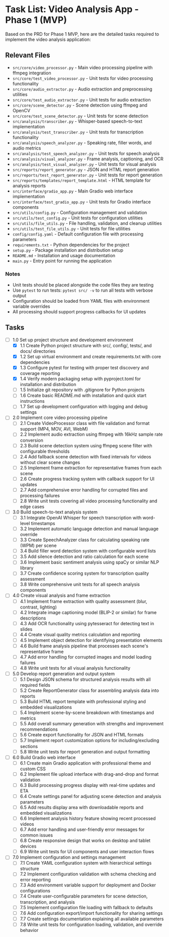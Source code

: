 # Task List: Video Analysis App - Phase 1 (MVP)

Based on the PRD for Phase 1 MVP, here are the detailed tasks required to implement the video analysis application:

## Relevant Files

- `src/core/video_processor.py` - Main video processing pipeline with ffmpeg integration
- `src/core/test_video_processor.py` - Unit tests for video processing functionality
- `src/core/audio_extractor.py` - Audio extraction and preprocessing utilities
- `src/core/test_audio_extractor.py` - Unit tests for audio extraction
- `src/core/scene_detector.py` - Scene detection using ffmpeg and OpenCV
- `src/core/test_scene_detector.py` - Unit tests for scene detection
- `src/analysis/transcriber.py` - Whisper-based speech-to-text implementation
- `src/analysis/test_transcriber.py` - Unit tests for transcription functionality
- `src/analysis/speech_analyzer.py` - Speaking rate, filler words, and audio metrics
- `src/analysis/test_speech_analyzer.py` - Unit tests for speech analysis
- `src/analysis/visual_analyzer.py` - Frame analysis, captioning, and OCR
- `src/analysis/test_visual_analyzer.py` - Unit tests for visual analysis
- `src/reports/report_generator.py` - JSON and HTML report generation
- `src/reports/test_report_generator.py` - Unit tests for report generation
- `src/reports/templates/report_template.html` - HTML template for analysis reports
- `src/interface/gradio_app.py` - Main Gradio web interface implementation
- `src/interface/test_gradio_app.py` - Unit tests for Gradio interface components
- `src/utils/config.py` - Configuration management and validation
- `src/utils/test_config.py` - Unit tests for configuration utilities
- `src/utils/file_utils.py` - File handling, validation, and cleanup utilities
- `src/utils/test_file_utils.py` - Unit tests for file utilities
- `config/config.yaml` - Default configuration file with processing parameters
- `requirements.txt` - Python dependencies for the project
- `setup.py` - Package installation and distribution setup
- `README.md` - Installation and usage documentation
- `main.py` - Entry point for running the application

### Notes

- Unit tests should be placed alongside the code files they are testing
- Use `pytest` to run tests: `pytest src/ -v` to run all tests with verbose output
- Configuration should be loaded from YAML files with environment variable overrides
- All processing should support progress callbacks for UI updates

## Tasks

- [ ] 1.0 Set up project structure and development environment
  - [x] 1.1 Create Python project structure with src/, config/, tests/, and docs/ directories
  - [x] 1.2 Set up virtual environment and create requirements.txt with core dependencies
  - [x] 1.3 Configure pytest for testing with proper test discovery and coverage reporting
  - [x] 1.4 Verify modern packaging setup with pyproject.toml for installation and distribution
  - [ ] 1.5 Initialize git repository with .gitignore for Python projects
  - [ ] 1.6 Create basic README.md with installation and quick start instructions
  - [ ] 1.7 Set up development configuration with logging and debug settings

- [ ] 2.0 Implement core video processing pipeline
  - [ ] 2.1 Create VideoProcessor class with file validation and format support (MP4, MOV, AVI, WebM)
  - [ ] 2.2 Implement audio extraction using ffmpeg with 16kHz sample rate conversion
  - [ ] 2.3 Build scene detection system using ffmpeg scene filter with configurable thresholds
  - [ ] 2.4 Add fallback scene detection with fixed intervals for videos without clear scene changes
  - [ ] 2.5 Implement frame extraction for representative frames from each scene
  - [ ] 2.6 Create progress tracking system with callback support for UI updates
  - [ ] 2.7 Add comprehensive error handling for corrupted files and processing failures
  - [ ] 2.8 Write unit tests covering all video processing functionality and edge cases

- [ ] 3.0 Build speech-to-text analysis system
  - [ ] 3.1 Integrate OpenAI Whisper for speech transcription with word-level timestamps
  - [ ] 3.2 Implement automatic language detection and manual language override
  - [ ] 3.3 Create SpeechAnalyzer class for calculating speaking rate (WPM) per scene
  - [ ] 3.4 Build filler word detection system with configurable word lists
  - [ ] 3.5 Add silence detection and ratio calculation for each scene
  - [ ] 3.6 Implement basic sentiment analysis using spaCy or similar NLP library
  - [ ] 3.7 Create confidence scoring system for transcription quality assessment
  - [ ] 3.8 Write comprehensive unit tests for all speech analysis components

- [ ] 4.0 Create visual analysis and frame extraction
  - [ ] 4.1 Implement frame extraction with quality assessment (blur, contrast, lighting)
  - [ ] 4.2 Integrate image captioning model (BLIP-2 or similar) for frame descriptions
  - [ ] 4.3 Add OCR functionality using pytesseract for detecting text in slides
  - [ ] 4.4 Create visual quality metrics calculation and reporting
  - [ ] 4.5 Implement object detection for identifying presentation elements
  - [ ] 4.6 Build frame analysis pipeline that processes each scene's representative frame
  - [ ] 4.7 Add error handling for corrupted images and model loading failures
  - [ ] 4.8 Write unit tests for all visual analysis functionality

- [ ] 5.0 Develop report generation and output system
  - [ ] 5.1 Design JSON schema for structured analysis results with all required fields
  - [ ] 5.2 Create ReportGenerator class for assembling analysis data into reports
  - [ ] 5.3 Build HTML report template with professional styling and embedded visualizations
  - [ ] 5.4 Implement scene-by-scene breakdown with timestamps and metrics
  - [ ] 5.5 Add overall summary generation with strengths and improvement recommendations
  - [ ] 5.6 Create export functionality for JSON and HTML formats
  - [ ] 5.7 Implement report customization options for including/excluding sections
  - [ ] 5.8 Write unit tests for report generation and output formatting

- [ ] 6.0 Build Gradio web interface
  - [ ] 6.1 Create main Gradio application with professional theme and custom CSS
  - [ ] 6.2 Implement file upload interface with drag-and-drop and format validation
  - [ ] 6.3 Build processing progress display with real-time updates and ETA
  - [ ] 6.4 Create settings panel for adjusting scene detection and analysis parameters
  - [ ] 6.5 Add results display area with downloadable reports and embedded visualizations
  - [ ] 6.6 Implement analysis history feature showing recent processed videos
  - [ ] 6.7 Add error handling and user-friendly error messages for common issues
  - [ ] 6.8 Create responsive design that works on desktop and tablet devices
  - [ ] 6.9 Write unit tests for UI components and user interaction flows

- [ ] 7.0 Implement configuration and settings management
  - [ ] 7.1 Create YAML configuration system with hierarchical settings structure
  - [ ] 7.2 Implement configuration validation with schema checking and error reporting
  - [ ] 7.3 Add environment variable support for deployment and Docker configurations
  - [ ] 7.4 Create user-configurable parameters for scene detection, transcription, and analysis
  - [ ] 7.5 Implement configuration file loading with fallback to defaults
  - [ ] 7.6 Add configuration export/import functionality for sharing settings
  - [ ] 7.7 Create settings documentation explaining all available parameters
  - [ ] 7.8 Write unit tests for configuration loading, validation, and override behavior